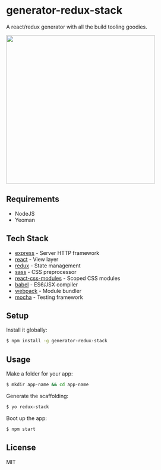 # generator-redux-stack

A react/redux generator with all the build tooling goodies.

<img src='https://www.dropbox.com/s/r3q2da52xbihpyq/octopus.jpg?raw=1' width='400px'>

## Requirements

+ NodeJS
+ Yeoman

## Tech Stack

* [express](http://expressjs.com/) - Server HTTP framework
* [react](https://facebook.github.io/react/) - View layer
* [redux](https://github.com/reactjs/redux) - State management
* [sass](http://sass-lang.com/) - CSS preprocessor
* [react-css-modules](https://github.com/gajus/react-css-modules) - Scoped CSS modules
* [babel](https://babeljs.io/) - ES6/JSX compiler
* [webpack](https://webpack.github.io/) - Module bundler
* [mocha](https://mochajs.org/) - Testing framework

## Setup

Install it globally:

```sh
$ npm install -g generator-redux-stack
```

## Usage

Make a folder for your app:

```sh
$ mkdir app-name && cd app-name
```

Generate the scaffolding:

```sh
$ yo redux-stack
```

Boot up the app:

```sh
$ npm start
```

## License

MIT
